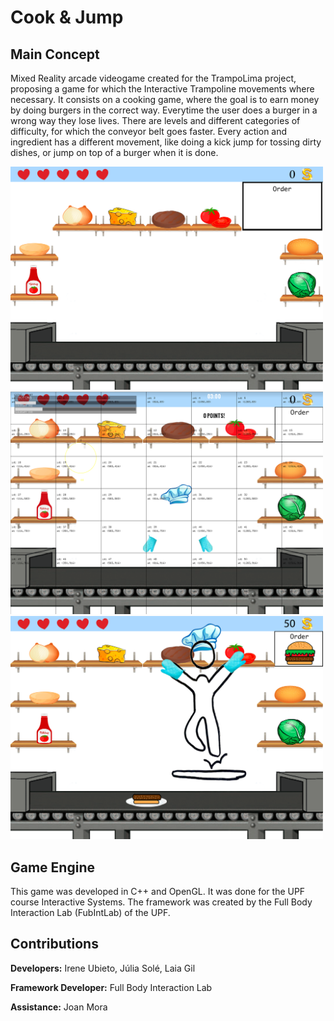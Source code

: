 # Cook & Jump

## Main Concept

Mixed Reality arcade videogame created for the TrampoLima project, proposing a game for which the Interactive Trampoline movements where necessary. It consists on a cooking game, where the goal is to earn money by doing burgers in the correct way. Everytime the user does a burger in a wrong way they lose lives. There are levels and different categories of difficulty, for which the conveyor belt goes faster. Every action and ingredient has a different movement, like doing a kick jump for tossing dirty dishes, or jump on top of a burger when it is done.

<img src="https://github.com/ireneubieto/MyWork/blob/main/Videogames/CookAndJump/Images/Background.png" alt="Background" width="500px">
<img src="https://github.com/ireneubieto/MyWork/blob/main/Videogames/CookAndJump/Images/BackgroundGrid.PNG" alt="Background with Grid and Player" width="500px">
<img src="https://github.com/ireneubieto/MyWork/blob/main/Videogames/CookAndJump/Images/Movement.png" alt="Movement Example" width="500px">

## Game Engine

This game was developed in C++ and OpenGL. It was done for the UPF course Interactive Systems. The framework was created by the Full Body Interaction Lab (FubIntLab) of the UPF.

## Contributions

**Developers:** Irene Ubieto, Júlia Solé, Laia Gil

**Framework Developer:** Full Body Interaction Lab

**Assistance:** Joan Mora

